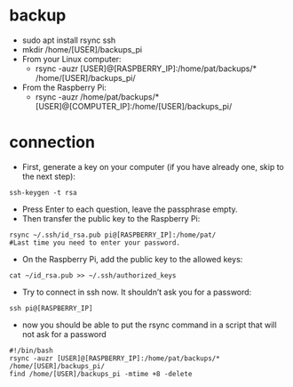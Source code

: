 # backup
* sudo apt install rsync ssh
* mkdir /home/[USER]/backups_pi
* From your Linux computer:
  - rsync -auzr [USER]@[RASPBERRY_IP]:/home/pat/backups/* /home/[USER]/backups_pi/
* From the Raspberry Pi:
  - rsync -auzr /home/pat/backups/* [USER]@[COMPUTER_IP]:/home/[USER]/backups_pi/
# connection
* First, generate a key on your computer (if you have already one, skip to the next step):
```
ssh-keygen -t rsa
```
* Press Enter to each question, leave the passphrase empty.
* Then transfer the public key to the Raspberry Pi:
```
rsync ~/.ssh/id_rsa.pub pi@[RASPBERRY_IP]:/home/pat/
#Last time you need to enter your password.
```
* On the Raspberry Pi, add the public key to the allowed keys:
```
cat ~/id_rsa.pub >> ~/.ssh/authorized_keys
```
* Try to connect in ssh now. It shouldn’t ask you for a password:
```
ssh pi@[RASPBERRY_IP]
```
* now you should be able to put the rsync command in a script that will not ask for a password
```
#!/bin/bash
rsync -auzr [USER]@[RASPBERRY_IP]:/home/pat/backups/* /home/[USER]/backups_pi/
find /home/[USER]/backups_pi -mtime +8 -delete
```

